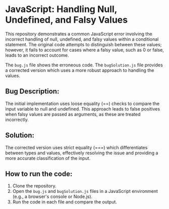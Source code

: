 # JavaScript: Handling Null, Undefined, and Falsy Values

This repository demonstrates a common JavaScript error involving the incorrect handling of null, undefined, and falsy values within a conditional statement. The original code attempts to distinguish between these values; however, it fails to account for cases where a falsy value, such as 0 or false, leads to an incorrect outcome.

The `bug.js` file shows the erroneous code. The `bugSolution.js` file provides a corrected version which uses a more robust approach to handling the values.

## Bug Description:

The initial implementation uses loose equality (==) checks to compare the input variable to null and undefined.  This approach leads to false positives when falsy values are passed as arguments, as these are treated incorrectly.

## Solution:

The corrected version uses strict equality (===) which differentiates between types and values, effectively resolving the issue and providing a more accurate classification of the input.

## How to run the code:

1. Clone the repository.
2. Open the `bug.js` and `bugSolution.js` files in a JavaScript environment (e.g., a browser's console or Node.js).
3. Run the code in each file and compare the output.